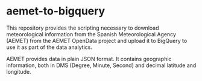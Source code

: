 # aemet-to-bigquery

This repository provides the scripting necessary to download meteorological information from the Spanish Meteorological Agency (AEMET) from the AEMET OpenData project and upload it to BigQuery to use it as part of the data analytics.

AEMET provides data in plain JSON format. It contains geographic information, both in DMS (Degree, Minute, Second) and decimal latitude and longitude.
